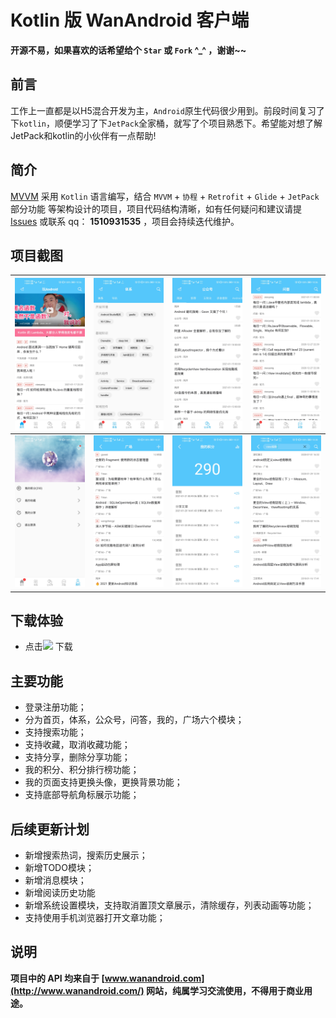 # Kotlin 版 WanAndroid 客户端

**开源不易，如果喜欢的话希望给个 `Star` 或 `Fork` ^_^ ，谢谢~~**

## 前言
工作上一直都是以H5混合开发为主，`Android`原生代码很少用到。前段时间复习了下`kotlin`，顺便学习了下`JetPack`全家桶，就写了个项目熟悉下。希望能对想了解JetPack和kotlin的小伙伴有一点帮助!

## 简介
[MVVM](https://github.com/jzh1996/mvvm) 采用 `Kotlin` 语言编写，结合 `MVVM` + `协程` + `Retrofit` + `Glide` + `JetPack`部分功能 等架构设计的项目，项目代码结构清晰，如有任何疑问和建议请提 [Issues](https://github.com/jzh1996/mvvm/issues) 或联系 qq： **1510931535** ，项目会持续迭代维护。

## 项目截图

| ![](demo_pic/1.jpg) | ![](demo_pic/2.jpg) | ![](demo_pic/3.jpg) | ![](demo_pic/4.jpg) |
| --- | --- | --- | --- |
| ![](demo_pic/5.jpg) | ![](demo_pic/6.jpg) | ![](demo_pic/7.jpg) | ![](demo_pic/8.jpg) |

## 下载体验

- 点击[![](https://img.shields.io/badge/Download-apk-green.svg)](https://github.com/jzh1996/mvvm/app-demo.apk) 下载

## 主要功能

- 登录注册功能；
- 分为首页，体系，公众号，问答，我的，广场六个模块；
- 支持搜索功能；
- 支持收藏，取消收藏功能；
- 支持分享，删除分享功能；
- 我的积分、积分排行榜功能；
- 我的页面支持更换头像，更换背景功能；
- 支持底部导航角标展示功能；

## 后续更新计划

- 新增搜索热词，搜索历史展示；
- 新增TODO模块；
- 新增消息模块；
- 新增阅读历史功能
- 新增系统设置模块，支持取消置顶文章展示，清除缓存，列表动画等功能；
- 支持使用手机浏览器打开文章功能；

## 说明
**项目中的 API 均来自于 [www.wanandroid.com](http://www.wanandroid.com/) 网站，纯属学习交流使用，不得用于商业用途。**


